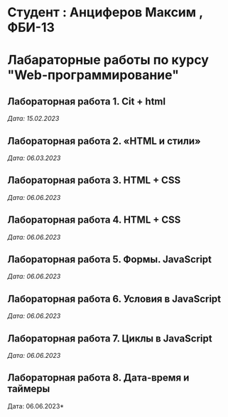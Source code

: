 # Студент : Анциферов Максим , ФБИ-13

# Лабараторные работы по курсу  "Web-программирование"

## Лабораторная работа 1. Cit + html

*Дата: 15.02.2023*

## Лабораторная работа 2. «HTML и стили»

*Дата: 06.03.2023*

## Лабораторная работа 3. HTML + CSS

*Дата: 06.06.2023*

## Лабораторная работа 4. HTML + CSS

*Дата: 06.06.2023*

## Лабораторная работа 5. Формы. JavaScript

*Дата: 06.06.2023*

## Лабораторная работа 6. Условия в JavaScript
*Дата: 06.06.2023*

## Лабораторная работа 7. Циклы в JavaScript
*Дата: 06.06.2023*


## Лабораторная работа 8. Дата-время и таймеры
Дата: 06.06.2023*